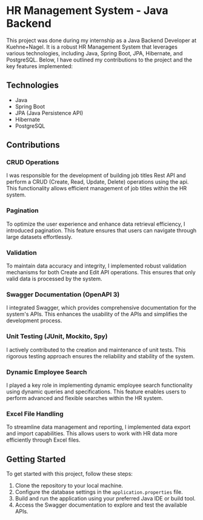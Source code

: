 # HR Management System - Java Backend

This project was done during my internship as a Java Backend Developer at Kuehne+Nagel. It is a robust HR Management System that leverages various technologies, including Java, Spring Boot, JPA, Hibernate, and PostgreSQL. Below, I have outlined my contributions to the project and the key features implemented:

## Technologies
- Java
- Spring Boot
- JPA (Java Persistence API)
- Hibernate
- PostgreSQL

## Contributions

### CRUD Operations
I was responsible for the development of building job titles Rest API and perform a CRUD (Create, Read, Update, Delete) operations using the api. This functionality allows efficient management of job titles within the HR system.

### Pagination
To optimize the user experience and enhance data retrieval efficiency, I introduced pagination. This feature ensures that users can navigate through large datasets effortlessly.

### Validation
To maintain data accuracy and integrity, I implemented robust validation mechanisms for both Create and Edit API operations. This ensures that only valid data is processed by the system.

### Swagger Documentation (OpenAPI 3)
I integrated Swagger, which provides comprehensive documentation for the system's APIs. This enhances the usability of the APIs and simplifies the development process.

### Unit Testing (JUnit, Mockito, Spy)
I actively contributed to the creation and maintenance of unit tests. This rigorous testing approach ensures the reliability and stability of the system.

### Dynamic Employee Search
I played a key role in implementing dynamic employee search functionality using dynamic queries and specifications. This feature enables users to perform advanced and flexible searches within the HR system.

### Excel File Handling
To streamline data management and reporting, I implemented data export and import capabilities. This allows users to work with HR data more efficiently through Excel files.

## Getting Started

To get started with this project, follow these steps:

1. Clone the repository to your local machine.
2. Configure the database settings in the `application.properties` file.
3. Build and run the application using your preferred Java IDE or build tool.
4. Access the Swagger documentation to explore and test the available APIs.
